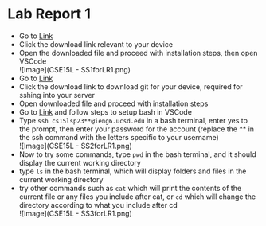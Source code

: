 # Lab Report 1
* Go to [Link](https://code.visualstudio.com/download)
* Click the download link relevant to your device
* Open the downloaded file and proceed with installation steps, then open VSCode 
<br>![Image](CSE15L - SS1forLR1.png)
* Go to [Link](https://gitforwindows.org/)
* Click the download link to download git for your device, required for sshing into your server
* Open downloaded file and proceed with installation steps
* Go to [Link](https://stackoverflow.com/a/50527994) and follow steps to setup bash in VSCode
* Type `ssh cs15lsp23**@ieng6.ucsd.edu` in a bash terminal, enter yes to the prompt, then enter your password for the account (replace the ** in the ssh command with the letters specific to your username) 
<br>![Image](CSE15L - SS2forLR1.png)
* Now to try some commands, type `pwd` in the bash terminal, and it should display the current working directory
* type `ls` in the bash terminal, which will display folders and files in the current working directory
* try other commands such as `cat` which will print the contents of the current file or any files you include after cat, or `cd` which will change the directory according to what you include after cd
<br>![Image](CSE15L - SS3forLR1.png)
